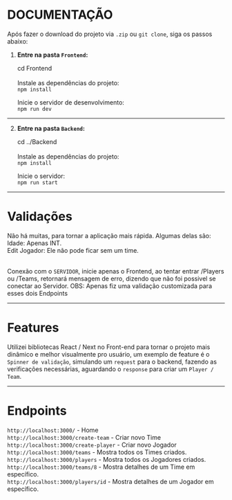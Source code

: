 # DOCUMENTAÇÃO
Após fazer o download do projeto via `.zip` ou `git clone`, siga os passos abaixo:

1. **Entre na pasta `Frontend`:**

   cd Frontend<br><br>
   Instale as dependências do projeto:<br>
   `npm install`
   
   Inicie o servidor de desenvolvimento:<br>
   `npm run dev`
   
____________________________________________________________________________________

2. **Entre na pasta `Backend`:**
   
   cd ../Backend<br><br>
   Instale as dependências do projeto:<br>
   `npm install`
   
   Inicie o servidor:<br>
   `npm run start`
   
____________________________________________________________________________________

# Validações
Não há muitas, para tornar a aplicação mais rápida. Algumas delas são:<br>
Idade: Apenas INT.<br>
Edit Jogador: Ele não pode ficar sem um time.<br><br>

Conexão com o `SERVIDOR`, inicie apenas o Frontend, ao tentar entrar /Players ou /Teams, retornará mensagem de erro, dizendo que não foi possivel se conectar ao Servidor.
OBS: Apenas fiz uma validação customizada para esses dois Endpoints


____________________________________________________________________________________

# Features
Utilizei bibliotecas React / Next no Front-end para tornar o projeto mais dinâmico e melhor visualmente pro usuário,
um exemplo de feature é o `Spinner de validação`, simulando um `request` para o backend,
fazendo as verificações necessárias, aguardando o `response` para criar um `Player / Team`.

____________________________________________________________________________________

# Endpoints

`http://localhost:3000/` - Home<br>
`http://localhost:3000/create-team` - Criar novo Time<br>
`http://localhost:3000/create-player` - Criar novo Jogador<br>
`http://localhost:3000/teams` - Mostra todos os Times criados.<br>
`http://localhost:3000/players` - Mostra todos os Jogadores criados.<br>
`http://localhost:3000/teams/8` - Mostra detalhes de um Time em específico.<br>
`http://localhost:3000/players/id` - Mostra detalhes de um Jogador em específico.

